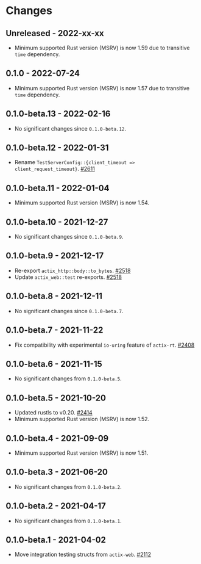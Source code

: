 # Changes

## Unreleased - 2022-xx-xx

- Minimum supported Rust version (MSRV) is now 1.59 due to transitive `time` dependency.

## 0.1.0 - 2022-07-24

- Minimum supported Rust version (MSRV) is now 1.57 due to transitive `time` dependency.

## 0.1.0-beta.13 - 2022-02-16

- No significant changes since `0.1.0-beta.12`.

## 0.1.0-beta.12 - 2022-01-31

- Rename `TestServerConfig::{client_timeout => client_request_timeout}`. [#2611]

[#2611]: https://github.com/actix/actix-web/pull/2611

## 0.1.0-beta.11 - 2022-01-04

- Minimum supported Rust version (MSRV) is now 1.54.

## 0.1.0-beta.10 - 2021-12-27

- No significant changes since `0.1.0-beta.9`.

## 0.1.0-beta.9 - 2021-12-17

- Re-export `actix_http::body::to_bytes`. [#2518]
- Update `actix_web::test` re-exports. [#2518]

[#2518]: https://github.com/actix/actix-web/pull/2518

## 0.1.0-beta.8 - 2021-12-11

- No significant changes since `0.1.0-beta.7`.

## 0.1.0-beta.7 - 2021-11-22

- Fix compatibility with experimental `io-uring` feature of `actix-rt`. [#2408]

[#2408]: https://github.com/actix/actix-web/pull/2408

## 0.1.0-beta.6 - 2021-11-15

- No significant changes from `0.1.0-beta.5`.

## 0.1.0-beta.5 - 2021-10-20

- Updated rustls to v0.20. [#2414]
- Minimum supported Rust version (MSRV) is now 1.52.

[#2414]: https://github.com/actix/actix-web/pull/2414

## 0.1.0-beta.4 - 2021-09-09

- Minimum supported Rust version (MSRV) is now 1.51.

## 0.1.0-beta.3 - 2021-06-20

- No significant changes from `0.1.0-beta.2`.

## 0.1.0-beta.2 - 2021-04-17

- No significant changes from `0.1.0-beta.1`.

## 0.1.0-beta.1 - 2021-04-02

- Move integration testing structs from `actix-web`. [#2112]

[#2112]: https://github.com/actix/actix-web/pull/2112
